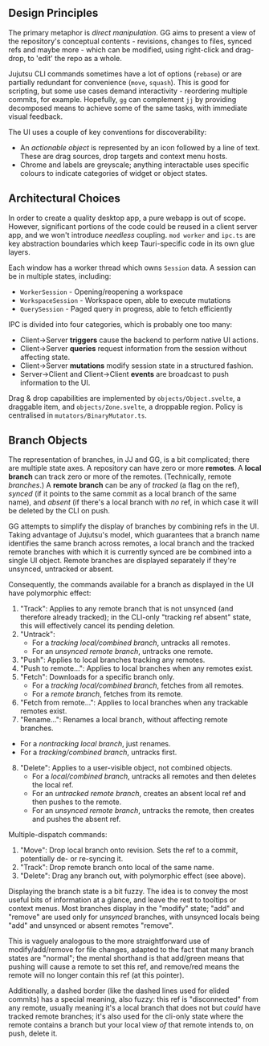 Design Principles
-----------------
The primary metaphor is *direct manipulation*. GG aims to present a view of the repository's 
conceptual contents - revisions, changes to files, synced refs and maybe more - which can be
modified, using right-click and drag-drop, to 'edit' the repo as a whole. 

Jujutsu CLI commands sometimes have a lot of options (`rebase`) or are partially redundant 
for convenience (`move`, `squash`). This is good for scripting, but some use cases demand 
interactivity - reordering multiple commits, for example. Hopefully, `gg` can complement `jj`
by providing decomposed means to achieve some of the same tasks, with immediate visual feedback.

The UI uses a couple of key conventions for discoverability:
- An *actionable object* is represented by an icon followed by a line of text. These are
  drag sources, drop targets and context menu hosts. 
- Chrome and labels are greyscale; anything interactable uses specific colours to indicate
  categories of widget or object states.

Architectural Choices
---------------------
In order to create a quality desktop app, a pure webapp is out of scope. However, significant
portions of the code could be reused in a client server app, and we won't introduce *needless*
coupling. `mod worker` and `ipc.ts` are key abstraction boundaries which keep Tauri-specific
code in its own glue layers.

Each window has a worker thread which owns `Session` data. A session can be in multiple states,
including:
- `WorkerSession` - Opening/reopening a workspace
- `WorkspaceSession` - Workspace open, able to execute mutations
- `QuerySession` - Paged query in progress, able to fetch efficiently

IPC is divided into four categories, which is probably one too many:
- Client->Server **triggers** cause the backend to perform native UI actions.
- Client->Server **queries** request information from the session without affecting state.
- Client->Server **mutations** modify session state in a structured fashion.
- Server->Client and Client->Client **events** are broadcast to push information to the UI.

Drag & drop capabilities are implemented by `objects/Object.svelte`, a draggable item, and
`objects/Zone.svelte`, a droppable region. Policy is centralised in `mutators/BinaryMutator.ts`.

Branch Objects
--------------
The representation of branches, in JJ and GG, is a bit complicated; there are multiple state axes.
A repository can have zero or more **remotes**. 
A **local branch** can track zero or more of the remotes. (Technically, remote *branches*.)
A **remote branch** can be any of *tracked* (a flag on the ref), *synced* (if it points to the same 
commit as a local branch of the same name), and *absent* (if there's a local branch with *no* ref, 
in which case it will be deleted by the CLI on push.

GG attempts to simplify the display of branches by combining refs in the UI. Taking advantage of 
Jujutsu's model, which guarantees that a branch name identifies the same branch across remotes, a 
local branch and the tracked remote branches with which it is currently synced are be combined into
a single UI object. Remote branches are displayed separately if they're unsynced, untracked or absent.

Consequently, the commands available for a branch as displayed in the UI have polymorphic effect:
1) "Track": Applies to any remote branch that is not unsynced (and therefore already tracked); 
    in the CLI-only "tracking ref absent" state, this will effectively cancel its pending deletion. 
2) "Untrack": 
    - For a *tracking local/combined branch*, untracks all remotes.
    - For an *unsynced remote branch*, untracks one remote.
3) "Push": Applies to local branches tracking any remotes. 
4) "Push to remote...": Applies to local branches when any remotes exist.
5) "Fetch": Downloads for a specific branch only. 
    - For a *tracking local/combined branch*, fetches from all remotes.
    - For a *remote branch*, fetches from its remote.
6) "Fetch from remote...": Applies to local branches when any trackable remotes exist.
7) "Rename...": Renames a local branch, without affecting remote branches. 
  - For a *nontracking local branch*, just renames.
  - For a *tracking/combined branch*, untracks first.
8) "Delete": Applies to a user-visible object, not combined objects.
   - For a *local/combined branch*, untracks all remotes and then deletes the local ref. 
   - For an *untracked remote branch*, creates an absent local ref and then pushes to the remote.
   - For an *unsynced remote branch*, untracks the remote, then creates and pushes the absent ref.

Multiple-dispatch commands:
1) "Move": Drop local branch onto revision. Sets the ref to a commit, potentially de- or re-syncing it.
2) "Track": Drop remote branch onto local of the same name. 
3) "Delete": Drag any branch out, with polymorphic effect (see above).

Displaying the branch state is a bit fuzzy. The idea is to convey the most useful bits of information at 
a glance, and leave the rest to tooltips or context menus. Most branches display in the 
"modify" state; "add" and "remove" are used only for *unsynced* branches, with unsynced locals being "add"
and unsynced or absent remotes "remove". 

This is vaguely analogous to the more straightforward use of modify/add/remove for file changes, adapted to 
the fact that many branch states are "normal"; the mental shorthand is that add/green means that pushing will 
cause a remote to set this ref, and remove/red means the remote will no longer contain this ref (at this pointer).

Additionally, a dashed border (like the dashed lines used for elided commits) has a special meaning, also
fuzzy: this ref is "disconnected" from any remote, usually meaning it's a local branch that does not but
*could* have tracked remote branches; it's also used for the cli-only state where the remote contains a 
branch but your local view *of* that remote intends to, on push, delete it.